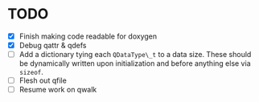 # TODO

- [x] Finish making code readable for doxygen
- [x] Debug qattr & qdefs
- [ ] Add a dictionary tying each `QDataType\_t` to a data size. These should be dynamically written upon initialization and before anything else via `sizeof`.
- [ ] Flesh out qfile
- [ ] Resume work on qwalk
